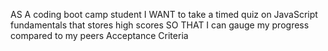 AS A coding boot camp student
I WANT to take a timed quiz on JavaScript fundamentals that stores high scores
SO THAT I can gauge my progress compared to my peers
Acceptance Criteria

